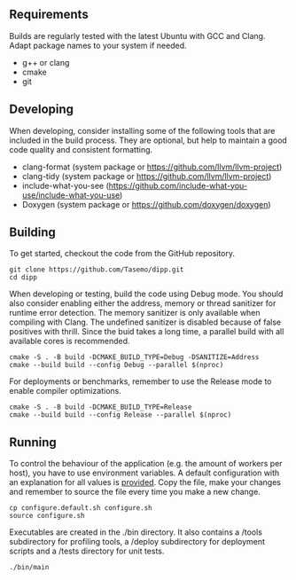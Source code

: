 ## Requirements

Builds are regularly tested with the latest Ubuntu with GCC and Clang. Adapt package names to your system if needed.

- g++ or clang
- cmake
- git

## Developing

When developing, consider installing some of the following tools that are included in the build process. They are optional, but help to maintain a good code quality and consistent formatting.

- clang-format (system package or https://github.com/llvm/llvm-project)
- clang-tidy (system package or https://github.com/llvm/llvm-project)
- include-what-you-see (https://github.com/include-what-you-use/include-what-you-use)
- Doxygen (system package or https://github.com/doxygen/doxygen)

## Building

To get started, checkout the code from the GitHub repository.

```shell
git clone https://github.com/Tasemo/dipp.git
cd dipp
```

When developing or testing, build the code using Debug mode. You should also consider enabling either the address, memory or thread sanitizer for runtime error detection. The memory sanitizer is only available when compiling with Clang. The undefined sanitizer is disabled because of false positives with thrill. Since the buid takes a long time, a parallel build with all available cores is recommended.

```shell
cmake -S . -B build -DCMAKE_BUILD_TYPE=Debug -DSANITIZE=Address
cmake --build build --config Debug --parallel $(nproc)
```

For deployments or benchmarks, remember to use the Release mode to enable compiler optimizations.

```shell
cmake -S . -B build -DCMAKE_BUILD_TYPE=Release
cmake --build build --config Release --parallel $(nproc)
```

## Running

To control the behaviour of the application (e.g. the amount of workers per host), you have to use environment variables. A default configuration with an explanation for all values is [provided](configure.default.sh). Copy the file, make your changes and remember to source the file every time you make a new change.

```shell
cp configure.default.sh configure.sh
source configure.sh
```

Executables are created in the ./bin directory. It also contains a /tools subdirectory for profiling tools, a /deploy subdirectory for deployment scripts and a /tests directory for unit tests.

```shell
./bin/main
```
